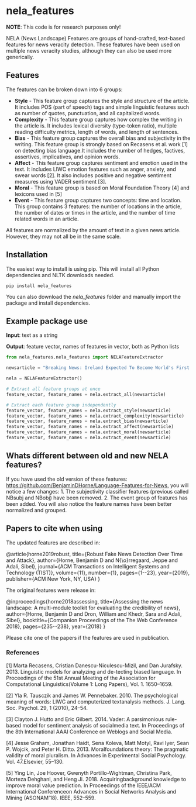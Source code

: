 # nela_features

**NOTE**: This code is for research purposes only!

NELA (News Landscape) Features are groups of hand-crafted, text-based features for news veracity detection. These features have been used on multiple news veracity studies, although they can also be used more generically. 

## Features

The features can be broken down into 6 groups:

* **Style** - This feature group captures the style and structure of the article. It includes POS (part of speech) tags and simple linguistic features such as number of quotes, punctuation, and all capitalized words.
* **Complexity** - This feature group captures how complex the writing in the article is. It includes lexical diversity (type-token ratio), multiple reading difficulty metrics, length of words, and length of sentences.
* **Bias** - This feature group captures the overall bias and subjectivity in the writing. This feature group is strongly based on Recasens et al. work [1] on detecting bias language.It includes the number of hedges, factives, assertives, implicatives, and opinion words.
* **Affect** - This feature group captures sentiment and emotion used in the text. It includes LIWC emotion features such as anger, anxiety, and swear words [2]. It also includes positive and negative sentiment measures using VADER sentiment [3].
* **Moral** - This feature group is based on Moral Foundation Theory [4] and lexicons used in [5]
* **Event** - This feature group captures two concepts: time and location. This group contains 3 features: the number of locations in the article, the number of dates or times in the article, and the number of time related words in an article.
 
 All features are normalized by the amount of text in a given news article. However, they may not all be in the same scale. 

## Installation

The easiest way to install is using pip. This will install all Python dependencies and NLTK downloads needed. 

`pip install nela_features`

You can also download the *nela_features* folder and manually import the package and install dependencies. 

## Example package use

**Input**: text as a string

**Output**: feature vector, names of features in vector, both as Python lists

```python
from nela_features.nela_features import NELAFeatureExtractor

newsarticle = "Breaking News: Ireland Expected To Become World's First Country To Divest From Fossil Fuels ..." 

nela = NELAFeatureExtractor()

# Extract all feature groups at once
feature_vector, feature_names = nela.extract_all(newsarticle)

# Extract each feature group independently
feature_vector, feature_names = nela.extract_style(newsarticle) 
feature_vector, feature_names = nela.extract_complexity(newsarticle) 
feature_vector, feature_names = nela.extract_bias(newsarticle)
feature_vector, feature_names = nela.extract_affect(newsarticle) 
feature_vector, feature_names = nela.extract_moral(newsarticle) 
feature_vector, feature_names = nela.extract_event(newsarticle)

```

## Whats different between old and new NELA features?

If you have used the old version of these features: https://github.com/BenjaminDHorne/Language-Features-for-News, you will notice a few changes: 1. The subjectivity classifier features (previous called NBsubj and NBobj) have been removed. 2. The event group of features has been added. You will also notice the feature names have been better normalized and grouped. 

## Papers to cite when using
The updated features are described in:

@article{horne2019robust,
  title={Robust Fake News Detection Over Time and Attack},
  author={Horne, Benjamin D and N{\o}rregaard, Jeppe and Adali, Sibel},
  journal={ACM Transactions on Intelligent Systems and Technology (TIST)},
  volume={11},
  number={1},
  pages={1--23},
  year={2019},
  publisher={ACM New York, NY, USA}
}

The original features were release in:

@inproceedings{horne2018assessing,
  title={Assessing the news landscape: A multi-module toolkit for evaluating the credibility of news},
  author={Horne, Benjamin D and Dron, William and Khedr, Sara and Adali, Sibel},
  booktitle={Companion Proceedings of the The Web Conference 2018},
  pages={235--238},
  year={2018}
}

Please cite one of the papers if the features are used in publication. 

### References

[1] Marta Recasens, Cristian Danescu-Niculescu-Mizil, and Dan Jurafsky. 2013. Linguistic models for analyzing and de-tecting biased language. In Proceedings of the 51st Annual Meeting of the Association for Computational Linguistics(Volume 1: Long Papers), Vol. 1. 1650–1659.

[2] Yla R. Tausczik and James W. Pennebaker. 2010. The psychological meaning of words: LIWC and computerized textanalysis methods. J. Lang. Soc. Psychol. 29, 1 (2010), 24–54.

[3] Clayton J. Hutto and Eric Gilbert. 2014. Vader: A parsimonious rule-based model for sentiment analysis of socialmedia text. In Proceedings of the 8th International AAAI Conference on Weblogs and Social Media.

[4] Jesse Graham, Jonathan Haidt, Sena Koleva, Matt Motyl, Ravi Iyer, Sean P. Wojcik, and Peter H. Ditto. 2013. Moralfoundations theory: The pragmatic validity of moral pluralism. In Advances in Experimental Social Psychology. Vol. 47.Elsevier, 55–130.

[5] Ying Lin, Joe Hoover, Gwenyth Portillo-Wightman, Christina Park, Morteza Dehghani, and Heng Ji. 2018. Acquiringbackground knowledge to improve moral value prediction. In Proceedings of the IEEE/ACM International Conferenceon Advances in Social Networks Analysis and Mining (ASONAM’18). IEEE, 552–559.
